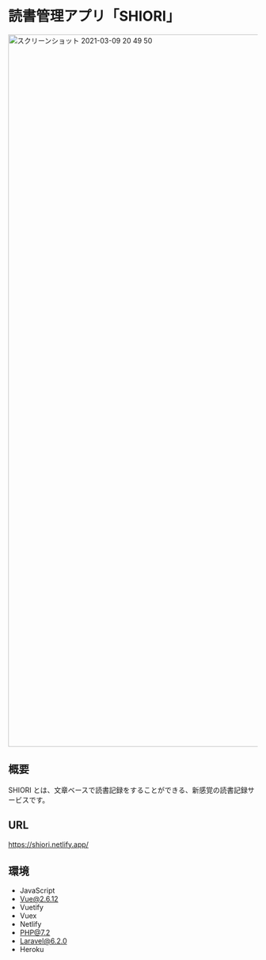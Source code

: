 # 読書管理アプリ「SHIORI」

<img width="1440" alt="スクリーンショット 2021-03-09 20 49 50" src="https://user-images.githubusercontent.com/19849423/110466362-09972d00-8119-11eb-939d-d753b3f4f175.png">

## 概要

SHIORI とは、文章ベースで読書記録をすることができる、新感覚の読書記録サービスです。

## URL

https://shiori.netlify.app/

## 環境

- JavaScript
- Vue@2.6.12
- Vuetify
- Vuex
- Netlify
- PHP@7.2
- Laravel@6.2.0
- Heroku
